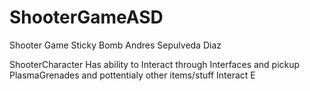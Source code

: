 # ShooterGameASD

Shooter Game Sticky Bomb Andres Sepulveda Diaz

ShooterCharacter Has ability to Interact through Interfaces and pickup PlasmaGrenades and pottentialy other items/stuff
Interact E
